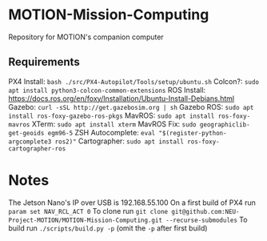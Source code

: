 # MOTION-Mission-Computing
Repository for MOTION's companion computer

## Requirements
PX4 Install: `bash ./src/PX4-Autopilot/Tools/setup/ubuntu.sh`
Colcon?: `sudo apt install python3-colcon-common-extensions`
ROS Install: https://docs.ros.org/en/foxy/Installation/Ubuntu-Install-Debians.html
Gazebo: `curl -sSL http://get.gazebosim.org | sh`
Gazebo ROS: `sudo apt install ros-foxy-gazebo-ros-pkgs`
MavROS: `sudo apt install ros-foxy-mavros`
XTerm: `sudo apt install xterm`
MavROS Fix: `sudo geographiclib-get-geoids egm96-5`
ZSH Autocomplete: `eval "$(register-python-argcomplete3 ros2)"`
Cartographer: `sudo apt install ros-foxy-cartographer-ros`


# Notes
The Jetson Nano's IP over USB is 192.168.55.100
On a first build of PX4 run `param set NAV_RCL_ACT 0` 
To clone run `git clone git@github.com:NEU-Project-MOTION/MOTION-Mission-Computing.git --recurse-submodules`
To build run `./scripts/build.py -p` (omit the `-p` after first build)